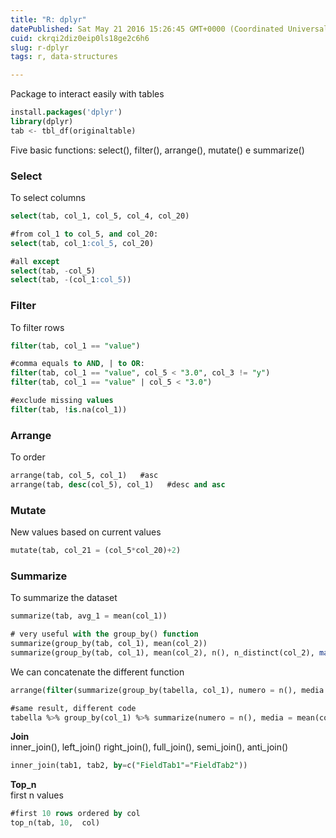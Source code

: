 ```yaml
---
title: "R: dplyr"
datePublished: Sat May 21 2016 15:26:45 GMT+0000 (Coordinated Universal Time)
cuid: ckrqi2diz0eip0ls18ge2c6h6
slug: r-dplyr
tags: r, data-structures

---
```


Package to interact easily with tables

```sql
install.packages('dplyr')
library(dplyr)
tab <- tbl_df(originaltable)
```

Five basic functions: select(), filter(), arrange(), mutate() e summarize()

### Select

To select columns

```sql
select(tab, col_1, col_5, col_4, col_20)

#from col_1 to col_5, and col_20:
select(tab, col_1:col_5, col_20)

#all except
select(tab, -col_5)
select(tab, -(col_1:col_5))
```

### Filter

To filter rows

```sql
filter(tab, col_1 == "value")

#comma equals to AND, | to OR:
filter(tab, col_1 == "value", col_5 < "3.0", col_3 != "y")
filter(tab, col_1 == "value" | col_5 < "3.0")

#exclude missing values
filter(tab, !is.na(col_1))
```

### Arrange

To order

```sql
arrange(tab, col_5, col_1)   #asc
arrange(tab, desc(col_5), col_1)   #desc and asc
```

### Mutate

New values based on current values

```sql
mutate(tab, col_21 = (col_5*col_20)+2)
```

### Summarize

To summarize the dataset

```sql
summarize(tab, avg_1 = mean(col_1))

# very useful with the group_by() function
summarize(group_by(tab, col_1), mean(col_2)) 
summarize(group_by(tab, col_1), mean(col_2), n(), n_distinct(col_2), max(col_2), min(col_2), sd(col_2))
```

We can concatenate the different function

```sql
arrange(filter(summarize(group_by(tabella, col_1), numero = n(), media = mean(col_2)), col_5 < "3.0"), desc(media))

#same result, different code
tabella %>% group_by(col_1) %>% summarize(numero = n(), media = mean(col_2)) %>% filter(col_5 < "3.0") %>% arrange(desc(media))
```

**Join**  
inner\_join(), left\_join() right\_join(), full\_join(), semi\_join(), anti\_join()

```sql
inner_join(tab1, tab2, by=c("FieldTab1"="FieldTab2"))
```

**Top\_n**  
first n values

```sql
#first 10 rows ordered by col
top_n(tab, 10,  col)
```